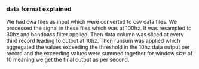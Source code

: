### data format explained
We had cwa files as input which were converted to csv data files. We processed the signal in these files which was at 100hz. It was resampled to 30hz and bandpass filter applied. Then data column was sliced at every third record leading to output at 10hz. Then runsum was applied which aggregated the values exceeding the threshold in the 10hz data output per record and the exceeding values were summed together for window size of 10 meaning we get the final output as per second.